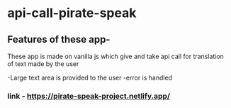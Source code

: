 # api-call-pirate-speak

## Features of these app-

These app is made on vanilla js which give and take api call for translation of text made by the user

-Large text area is provided to the user
-error is handled

### link - https://pirate-speak-project.netlify.app/
